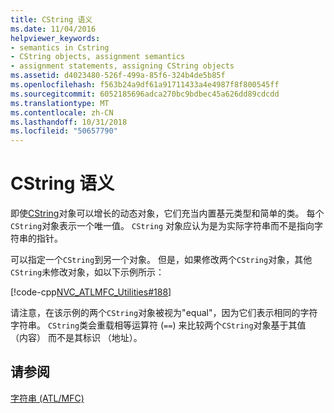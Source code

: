 ```yaml
---
title: CString 语义
ms.date: 11/04/2016
helpviewer_keywords:
- semantics in Cstring
- CString objects, assignment semantics
- assignment statements, assigning CString objects
ms.assetid: d4023480-526f-499a-85f6-324b4de5b85f
ms.openlocfilehash: f563b24a9df61a91711433a4e4987f8f800545ff
ms.sourcegitcommit: 6052185696adca270bc9bdbec45a626dd89cdcdd
ms.translationtype: MT
ms.contentlocale: zh-CN
ms.lasthandoff: 10/31/2018
ms.locfileid: "50657790"
---
```

# <a name="cstring-semantics"></a>CString 语义

即使[CString](../atl-mfc-shared/reference/cstringt-class.md)对象可以增长的动态对象，它们充当内置基元类型和简单的类。 每个`CString`对象表示一个唯一值。 `CString` 对象应认为是为实际字符串而不是指向字符串的指针。

可以指定一个`CString`到另一个对象。 但是，如果修改两个`CString`对象，其他`CString`未修改对象，如以下示例所示：

[!code-cpp[NVC_ATLMFC_Utilities#188](../atl-mfc-shared/codesnippet/cpp/cstring-semantics_1.cpp)]

请注意，在该示例的两个`CString`对象被视为"equal"，因为它们表示相同的字符字符串。 `CString`类会重载相等运算符 (`==`) 来比较两个`CString`对象基于其值 （内容） 而不是其标识 （地址）。

## <a name="see-also"></a>请参阅

[字符串 (ATL/MFC)](../atl-mfc-shared/strings-atl-mfc.md)

